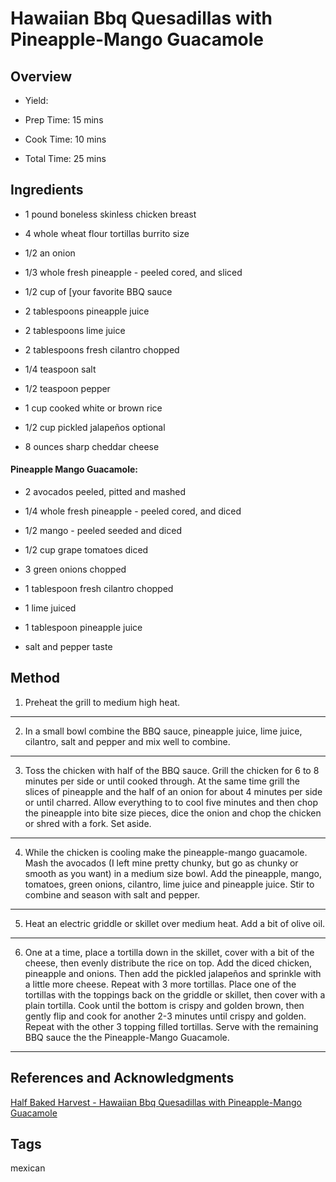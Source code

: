 # Hawaiian Bbq Quesadillas with Pineapple-Mango Guacamole

## Overview

- Yield:

- Prep Time: 15 mins
- Cook Time: 10 mins
- Total Time: 25 mins

## Ingredients

- 1 pound boneless skinless chicken breast

- 4 whole wheat flour tortillas burrito size

- 1/2 an onion

- 1/3 whole fresh pineapple - peeled cored, and sliced

- 1/2 cup of [your favorite BBQ sauce

- 2 tablespoons pineapple juice

- 2 tablespoons lime juice

- 2 tablespoons fresh cilantro chopped

- 1/4 teaspoon salt

- 1/2 teaspoon pepper

- 1 cup cooked white or brown rice

- 1/2 cup pickled jalapeños optional

- 8 ounces sharp cheddar cheese


#### Pineapple Mango Guacamole:

- 2 avocados peeled, pitted and mashed

- 1/4 whole fresh pineapple - peeled cored, and diced

- 1/2 mango - peeled seeded and diced

- 1/2 cup grape tomatoes diced

- 3 green onions chopped

- 1 tablespoon fresh cilantro chopped

- 1 lime juiced

- 1 tablespoon pineapple juice

- salt and pepper taste

## Method

1. Preheat the grill to medium high heat.
---
2. In a small bowl combine the BBQ sauce, pineapple juice, lime juice, cilantro, salt and pepper and mix well to combine.
---
3. Toss the chicken with half of the BBQ sauce. Grill the chicken for 6 to 8 minutes per side or until cooked through. At the same time grill the slices of pineapple and the half of an onion for about 4 minutes per side or until charred. Allow everything to to cool five minutes and then chop the pineapple into bite size pieces, dice the onion and chop the chicken or shred with a fork. Set aside.
---
4. While the chicken is cooling make the pineapple-mango guacamole. Mash the avocados (I left mine pretty chunky, but go as chunky or smooth as you want) in a medium size bowl. Add the pineapple, mango, tomatoes, green onions, cilantro, lime juice and pineapple juice. Stir to combine and season with salt and pepper.
---
5. Heat an electric griddle or skillet over medium heat. Add a bit of olive oil.
---
6. One at a time, place a tortilla down in the skillet, cover with a bit of the cheese, then evenly distribute the rice on top. Add the diced chicken, pineapple and onions. Then add the pickled jalapeños and sprinkle with a little more cheese. Repeat with 3 more tortillas. Place one of the tortillas with the toppings back on the griddle or skillet, then cover with a plain tortilla. Cook until the bottom is crispy and golden brown, then gently flip and cook for another 2-3 minutes until crispy and golden. Repeat with the other 3 topping filled tortillas. Serve with the remaining BBQ sauce the the Pineapple-Mango Guacamole.
---

## References and Acknowledgments

[Half Baked Harvest - Hawaiian Bbq Quesadillas with Pineapple-Mango Guacamole](https://www.halfbakedharvest.com/hawaiian-bbq-quesadillas-with-pineapple-mango-guacamole/#bo-recipe)

## Tags
mexican

